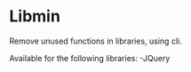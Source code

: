 # Libmin

Remove unused functions in libraries, using cli.

Available for the following libraries: 
 -JQuery
